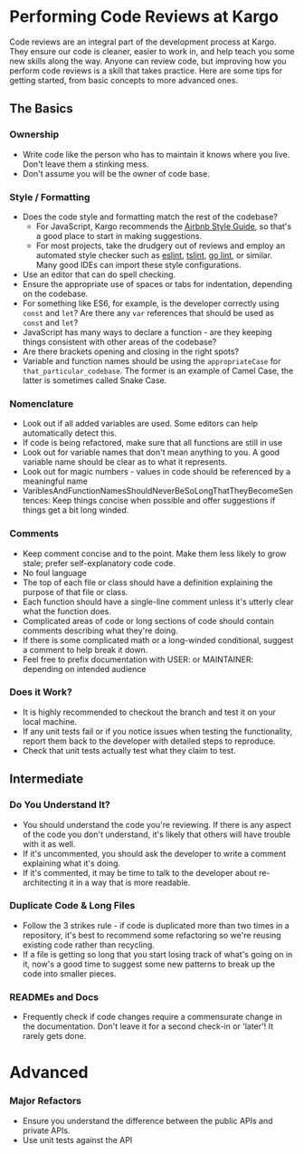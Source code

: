 # Performing Code Reviews at Kargo
Code reviews are an integral part of the development process at Kargo. They ensure our code is cleaner, easier to work in, and help teach you some new skills along the way. Anyone can review code, but improving how you perform code reviews is a skill that takes practice. Here are some tips for getting started, from basic concepts to more advanced ones.

## The Basics

### Ownership
* Write code like the person who has to maintain it knows where you live. Don't leave them a stinking mess.
* Don't assume you will be the owner of code base. 

### Style / Formatting
* Does the code style and formatting match the rest of the codebase? 
    * For JavaScript, Kargo recommends the [Airbnb Style Guide](https://github.com/airbnb/javascript/blob/master/README.md), so that's a good place to start in making suggestions.
    * For most projects, take the drudgery out of reviews and employ an automated style checker such as [eslint](https://eslint.org/), [tslint](https://palantir.github.io/tslint/), [go lint](https://github.com/golang/lint), or similar. Many good IDEs can import these style configurations.
* Use an editor that can do spell checking.
* Ensure the appropriate use of spaces or tabs for indentation, depending on the codebase. 
* For something like ES6, for example, is the developer correctly using `const` and `let`? Are there any `var` references that should be used as `const` and `let`?
* JavaScript has many ways to declare a function - are they keeping things consistent with other areas of the codebase?
* Are there brackets opening and closing in the right spots? 
* Variable and function names should be using the `appropriateCase` for `that_particular_codebase`. The former is an example of Camel Case, the latter is sometimes called Snake Case.

### Nomenclature
* Look out if all added variables are used. Some editors can help automatically detect this.
* If code is being refactored, make sure that all functions are still in use
* Look out for variable names that don't mean anything to you. A good variable name should be clear as to what it represents.
* Look out for magic numbers - values in code should be referenced by a meaningful name
* VariblesAndFunctionNamesShouldNeverBeSoLongThatTheyBecomeSentences: Keep things concise when possible and offer suggestions if things get a bit long winded.

### Comments
* Keep comment concise and to the point. Make them less likely to grow stale; prefer self-explanatory code code. 
* No foul language
* The top of each file or class should have a definition explaining the purpose of that file or class.
* Each function should have a single-line comment unless it's utterly clear what the function does.
* Complicated areas of code or long sections of code should contain comments describing what they're doing.
* If there is some complicated math or a long-winded conditional, suggest a comment to help break it down.
* Feel free to prefix documentation with USER: or MAINTAINER: depending on intended audience

### Does it Work?
* It is highly recommended to checkout the branch and test it on your local machine.
* If any unit tests fail or if you notice issues when testing the functionality, report them back to the developer with detailed steps to reproduce.
* Check that unit tests actually test what they claim to test.


## Intermediate

### Do You Understand It?
* You should understand the code you're reviewing. If there is any aspect of the code you don't understand, it's likely that others will have trouble with it as well. 
* If it's uncommented, you should ask the developer to write a comment explaining what it's doing.
* If it's commented, it may be time to talk to the developer about re-architecting it in a way that is more readable.

### Duplicate Code & Long Files
* Follow the 3 strikes rule - if code is duplicated more than two times in a repository, it's best to recommend some refactoring so we're reusing existing code rather than recycling.
* If a file is getting so long that you start losing track of what's going on in it, now's a good time to suggest some new patterns to break up the code into smaller pieces.

### READMEs and Docs
* Frequently check if code changes require a commensurate change in the documentation. Don't leave it for a second check-in or 'later'! It rarely gets done.

# Advanced

### Major Refactors
* Ensure you understand the difference between the public APIs and private APIs. 
* Use unit tests against the API

